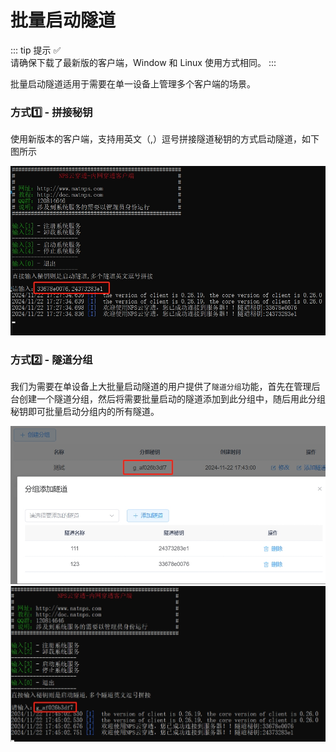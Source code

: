 # 批量启动隧道

::: tip 提示 ✅   
请确保下载了最新版的客户端，Window 和 Linux 使用方式相同。
::: 


批量启动隧道适用于需要在单一设备上管理多个客户端的场景。



### 方式1️⃣ - 拼接秘钥

使用新版本的客户端，支持用英文（,）逗号拼接隧道秘钥的方式启动隧道，如下图所示  

![batch1](/batch1.jpg)



### 方式2️⃣ - 隧道分组

我们为需要在单设备上大批量启动隧道的用户提供了`隧道分组`功能，首先在管理后台创建一个隧道分组，然后将需要批量启动的隧道添加到此分组中，随后用此分组秘钥即可批量启动分组内的所有隧道。

![batch2](/batch2.jpg)
![batch3](/batch3.jpg)